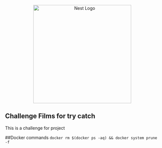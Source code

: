 <p align="center">
  <a href="http://nestjs.com/" target="blank"><img src="https://nestjs.com/img/logo_text.svg" width="320" alt="Nest Logo" /></a>
</p>

## Challenge Films for try catch
This is a challenge for project

##Docker commands
`docker rm $(docker ps -aq) && docker system prune -f`